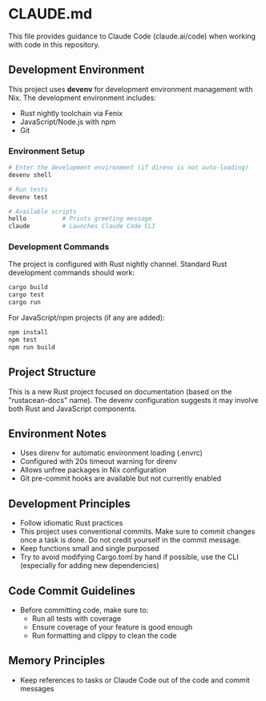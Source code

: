 # CLAUDE.md

This file provides guidance to Claude Code (claude.ai/code) when working with code in this repository.

## Development Environment

This project uses **devenv** for development environment management with Nix. The development environment includes:

- Rust nightly toolchain via Fenix
- JavaScript/Node.js with npm
- Git

### Environment Setup

```bash
# Enter the development environment (if direnv is not auto-loading)
devenv shell

# Run tests
devenv test

# Available scripts
hello          # Prints greeting message
claude         # Launches Claude Code CLI
```

### Development Commands

The project is configured with Rust nightly channel. Standard Rust development commands should work:

```bash
cargo build
cargo test
cargo run
```

For JavaScript/npm projects (if any are added):
```bash
npm install
npm test
npm run build
```

## Project Structure

This is a new Rust project focused on documentation (based on the "rustacean-docs" name). The devenv configuration suggests it may involve both Rust and JavaScript components.

## Environment Notes

- Uses direnv for automatic environment loading (.envrc)
- Configured with 20s timeout warning for direnv
- Allows unfree packages in Nix configuration
- Git pre-commit hooks are available but not currently enabled

## Development Principles

- Follow idiomatic Rust practices
- This project uses conventional commits. Make sure to commit changes once a task is done. Do not credit yourself in the commit message.
- Keep functions small and single purposed
- Try to avoid modifying Cargo.toml by hand if possible, use the CLI (especially for adding new dependencies)

## Code Commit Guidelines

- Before committing code, make sure to:
  - Run all tests with coverage
  - Ensure coverage of your feature is good enough
  - Run formatting and clippy to clean the code

## Memory Principles

- Keep references to tasks or Claude Code out of the code and commit messages